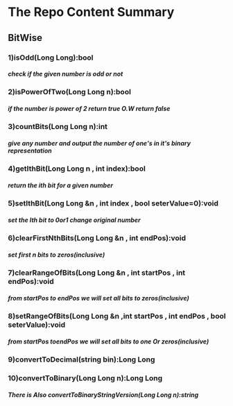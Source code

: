 # **The Repo Content Summary**
## **BitWise**
### **1)isOdd(Long Long):bool**  
##### **check if the given number is odd or not** 
### **2)isPowerOfTwo(Long Long n):bool**
##### **if the number is power of 2 return true O.W return false**
### **3)countBits(Long Long n):int**
##### **give any number and output the number of one's in it's binary representation**
### **4)getIthBit(Long Long n , int index):bool** 
##### **return the ith bit for a given number** 
### **5)setIthBit(Long Long &n , int index , bool seterValue=0):void**
##### **set the Ith bit to 0or1 change original number** 
### **6)clearFirstNthBits(Long Long &n , int endPos):void**
##### **set first n bits to zeros(inclusive)**
### **7)clearRangeOfBits(Long Long &n , int startPos , int endPos):void**
##### **from startPos to endPos we will set all bits to zeros(inclusive)**
### **8)setRangeOfBits(Long Long &n ,int startPos , int endPos , bool seterValue):void**
##### **from startPos toendPos we will set all bits to one Or zeros(inclusive)**
### **9)convertToDecimal(string bin):Long Long**
### **10)convertToBinary(Long Long n):Long Long**
##### **There is Also convertToBinaryStringVersion(Long Long n):string**